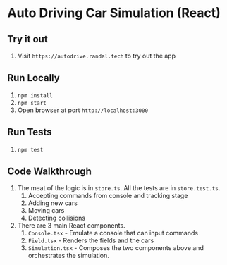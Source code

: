 # Auto Driving Car Simulation (React)

## Try it out
1. Visit `https://autodrive.randal.tech` to try out the app

## Run Locally
1. `npm install`
2. `npm start`
3. Open browser at port `http://localhost:3000`

## Run Tests
1. `npm test`

## Code Walkthrough
1. The meat of the logic is in `store.ts`. All the tests are in `store.test.ts`.
   1. Accepting commands from console and tracking stage
   2. Adding new cars
   3. Moving cars
   4. Detecting collisions
2. There are 3 main React components.
   1. `Console.tsx` - Emulate a console that can input commands
   2. `Field.tsx` - Renders the fields and the cars
   3. `Simulation.tsx` - Composes the two components above and orchestrates the simulation.
